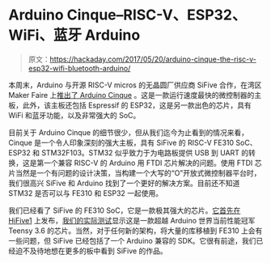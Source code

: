 # Arduino Cinque–RISC-V、ESP32、WiFi、蓝牙 Arduino

> 原文：<https://hackaday.com/2017/05/20/arduino-cinque-the-risc-v-esp32-wifi-bluetooth-arduino/>

本周末，Arduino 与开源 RISC-V micros 的无晶圆厂供应商 SiFive 合作，在湾区 Maker Faire 上[推出了 Arduino Cinque](http://makerfaire.com/maker/entry/60546/) 。这是一款运行速度最快的微控制器的主板，此外，该主板还包括 Espressif 的 ESP32，这是另一款出色的芯片，具有 WiFi 和蓝牙功能，以及非常强大的 SoC。

目前关于 Arduino Cinque 的细节很少，但从我们迄今为止看到的情况来看，Cinque 是一个令人印象深刻的强大主板，具有 SiFive 的 RISC-V FE310 SoC、ESP32 和 STM32F103。STM32 似乎致力于为电路板提供 USB 到 UART 的转换，这是第一个兼容 RISC-V 的 Arduino 用 FTDI 芯片解决的问题。使用 FTDI 芯片当然是一个有问题的设计决策，当构建一个大写的“O”开放式微控制器平台时，我们很高兴 SiFive 和 Arduino 找到了一个更好的解决方案。目前还不知道 STM32 是否可以与 FE310 和 ESP32 一起使用。

我们已经看了 SiFive 的 FE310 SoC，它是一款极其强大的芯片。[它首先在 HiFive1](http://hackaday.com/2016/11/29/hifive1-risc-v-in-an-arduino-form-factor/) 上发布，[我们的实际测试](http://hackaday.com/2017/01/05/hands-on-with-the-first-open-source-microcontroller/)显示这是一款超越 Arduino 世界当前性能冠军 Teensy 3.6 的芯片。当然，对于任何新的架构，将大量的库移植到 FE310 上会有一些问题，但 SiFive 已经包括了一个 Arduino 兼容的 SDK。它很有前途，我们已经迫不及待地想在更多的板中看到 SiFive 的作品。